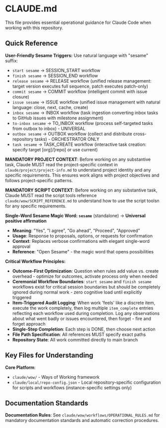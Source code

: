 # CLAUDE.md

This file provides essential operational guidance for Claude Code when working with this repository.

## Quick Reference

**User-Friendly Sesame Triggers:**
Use natural language with "sesame" suffix:
- `start sesame` → SESSION_START workflow
- `finish sesame` → SESSION_END workflow  
- `release sesame` → RELEASE workflow (unified release management: target version executes full sequence, patch executes patch-only)
- `commit sesame` → COMMIT workflow (intelligent commit with issue closure)
- `issue sesame` → ISSUE workflow (unified issue management with natural language: close, next, cache, create)
- `inbox sesame` → INBOX workflow (task ingestion converting inbox tasks to GitHub issues with milestone assignment)
- `to-inbox sesame` → TO_INBOX workflow (process self-targeted tasks from outbox to inbox) - UNIVERSAL
- `outbox sesame` → OUTBOX workflow (collect and distribute cross-repository tasks) - ORCHESTRATOR ONLY
- `task sesame` → TASK_CREATE workflow (interactive task creation: specify target [org]/[repo] or use current)

**MANDATORY PROJECT CONTEXT**: Before working on any substantive task, Claude MUST read the project-specific context in `claude/project/project-info.md` to understand project identity and any specific requirements. This ensures work aligns with project objectives and follows project-specific patterns.

**MANDATORY SCRIPT CONTEXT**: Before working on any substantive task, Claude MUST read the script tools reference `claude/wow/SCRIPT_REFERENCE.md` to understand how to use the script toolsn for any specific requirements.

**Single-Word Sesame Magic Word:**
**`sesame`** (standalone) → **Universal positive affirmation**
- **Meaning**: "Yes", "I agree", "Go ahead", "Proceed", "Approved"
- **Usage**: Response to proposals, options, or requests for confirmation
- **Context**: Replaces verbose confirmations with elegant single-word approval
- **Reference**: "Open Sesame" - the magic word that opens possibilities

**Critical Workflow Principles:**
- **Outcome-First Optimization**: Question when rules add value vs. create overhead - optimize for outcomes, activate process only when needed
- **Ceremonial Workflow Boundaries**: `start sesame` and `finish sesame` workflows exist for critical session boundaries but should be completely ignored during normal work - zero cognitive load until explicitly triggered
- **Item-Triggered Audit Logging**: When work 'feels' like a discrete item, execute the work completely, then log multiple `item_complete` entries reflecting each workflow used during completion. Log any observations about what went badly or issues encountered, then forget - fire and forget approach
- **Single-Step Completion**: Each step is DONE, then choose next action
- **File Path Specification**: All references MUST specify exact paths
- **Repository State**: All work committed directly to main branch

## Key Files for Understanding

**Core Platform**:
- `claude/wow/` - Ways of Working framework
- `claude/local/repo-config.json` - Local repository-specific configuration for scripts and workflows (instance-specific settings only)

## Documentation Standards

**Documentation Rules**: See `claude/wow/workflows/OPERATIONAL_RULES.md` for mandatory documentation standards and automatic correction procedures.